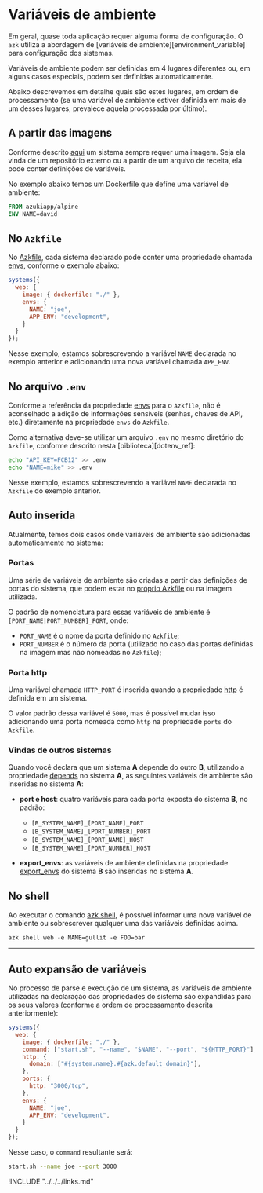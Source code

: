 # Variáveis de ambiente

Em geral, quase toda aplicação requer alguma forma de configuração. O `azk` utiliza a abordagem de [variáveis de ambiente][environment_variable] para configuração dos sistemas.

Variáveis de ambiente podem ser definidas em 4 lugares diferentes ou, em alguns casos especiais, podem ser definidas automaticamente.

Abaixo descrevemos em detalhe quais são estes lugares, em ordem de processamento (se uma variável de ambiente estiver definida em mais de um desses lugares, prevalece aquela processada por último).

## A partir das imagens

Conforme descrito [aqui](image.md) um sistema sempre requer uma imagem. Seja ela vinda de um repositório externo ou a partir de um arquivo de receita, ela pode conter definições de variáveis.

No exemplo abaixo temos um Dockerfile que define uma variável de ambiente:

```Dockerfile
FROM azukiapp/alpine
ENV NAME=david
```

## No `Azkfile`

No [Azkfile](../../azkfilejs/README.md), cada sistema declarado pode conter uma propriedade chamada [envs](envs.md), conforme o exemplo abaixo:

```js
systems({
  web: {
    image: { dockerfile: "./" },
    envs: {
      NAME: "joe",
      APP_ENV: "development",
    }
  }
});
```

Nesse exemplo, estamos sobrescrevendo a variável `NAME` declarada no exemplo anterior e adicionando uma nova variável chamada `APP_ENV`.

## No arquivo `.env`

Conforme a referência da propriedade [envs](envs.md) para o `Azkfile`, não é aconselhado a adição de informações sensíveis (senhas, chaves de API, etc.) diretamente na propriedade `envs` do `Azkfile`.

Como alternativa deve-se utilizar um arquivo `.env` no mesmo diretório do `Azkfile`, conforme descrito nesta [biblioteca][dotenv_ref]:

```sh
echo "API_KEY=FCB12" >> .env
echo "NAME=mike" >> .env
```

Nesse exemplo, estamos sobrescrevendo a variável `NAME` declarada no `Azkfile` do exemplo anterior.

## Auto inserida

Atualmente, temos dois casos onde variáveis de ambiente são adicionadas automaticamente no sistema:

### Portas

Uma série de variáveis de ambiente são criadas a partir das definições de portas do sistema, que podem estar no [próprio Azkfile](ports.md) ou na imagem utilizada.

O padrão de nomenclatura para essas variáveis de ambiente é `[PORT_NAME|PORT_NUMBER]_PORT`, onde:

- `PORT_NAME` é o nome da porta definido no `Azkfile`;
- `PORT_NUMBER` é o número da porta (utilizado no caso das portas definidas na imagem mas não nomeadas no `Azkfile`);

### Porta http

Uma variável chamada `HTTP_PORT` é inserida quando a propriedade [http](http.md) é definida em um sistema.

O valor padrão dessa variável é `5000`, mas é possível mudar isso adicionando uma porta nomeada como `http` na propriedade `ports` do `Azkfile`.

### Vindas de outros sistemas

Quando você declara que um sistema **A** depende do outro **B**, utilizando a propriedade [depends](depends.md) no sistema **A**, as seguintes variáveis de ambiente são inseridas no sistema **A**:

- **port e host**: quatro variáveis para cada porta exposta do sistema **B**, no padrão:
    - `[B_SYSTEM_NAME]_[PORT_NAME]_PORT`
    - `[B_SYSTEM_NAME]_[PORT_NUMBER]_PORT`
    - `[B_SYSTEM_NAME]_[PORT_NAME]_HOST`
    - `[B_SYSTEM_NAME]_[PORT_NUMBER]_HOST`

- **export_envs**: as variáveis de ambiente definidas na propriedade [export_envs](export_envs.md) do sistema **B** são inseridas no sistema **A**.

## No shell

Ao executar o comando [azk shell](../cli/shell.md), é possível informar uma nova variável de ambiente ou sobrescrever qualquer uma das variáveis definidas acima.

```
azk shell web -e NAME=gullit -e FOO=bar
```

-----------------------------

## Auto expansão de variáveis

No processo de parse e execução de um sistema, as variáveis de ambiente utilizadas na declaração das propriedades do sistema são expandidas para os seus valores (conforme a ordem de processamento descrita anteriormente):

```js
systems({
  web: {
    image: { dockerfile: "./" },
    command: ["start.sh", "--name", "$NAME", "--port", "${HTTP_PORT}"],
    http: {
      domain: ["#{system.name}.#{azk.default_domain}"],
    },
    ports: {
      http: "3000/tcp",
    },
    envs: {
      NAME: "joe",
      APP_ENV: "development",
    }
  }
});
```

Nesse caso, o `command` resultante será:

```sh
start.sh --name joe --port 3000
```

!INCLUDE "../../../links.md"
